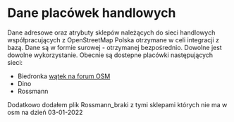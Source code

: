 # Dane placówek handlowych

Dane adresowe oraz atrybuty sklepów należących do sieci handlowych współpracujących z OpenStreetMap Polska otrzymane w celi integracji z bazą.
Dane są w formie surowej - otrzymanej bezpośrednio. Dowolne jest dowolne wykorzystanie.
Obecnie są dostepne placówki następujących sieci:

* Biedronka [wątek na forum OSM](https://forum.openstreetmap.org/viewtopic.php?id=74515 )
* Dino
* Rossmann

Dodatkowo dodałem plik Rossmann_braki z tymi sklepami których nie ma w osm na dzień 03-01-2022
